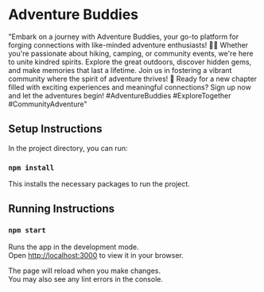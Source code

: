 # Adventure Buddies
"Embark on a journey with Adventure Buddies, your go-to platform for forging connections with like-minded adventure enthusiasts! 🌲👫 Whether you're passionate about hiking, camping, or community events, we're here to unite kindred spirits. Explore the great outdoors, discover hidden gems, and make memories that last a lifetime. Join us in fostering a vibrant community where the spirit of adventure thrives! 🚀 Ready for a new chapter filled with exciting experiences and meaningful connections? Sign up now and let the adventures begin! #AdventureBuddies #ExploreTogether #CommunityAdventure"

## Setup Instructions

In the project directory, you can run:

### `npm install`

This installs the necessary packages to run the project.

## Running Instructions

### `npm start`

Runs the app in the development mode.\
Open [http://localhost:3000](http://localhost:3000) to view it in your browser.

The page will reload when you make changes.\
You may also see any lint errors in the console.


